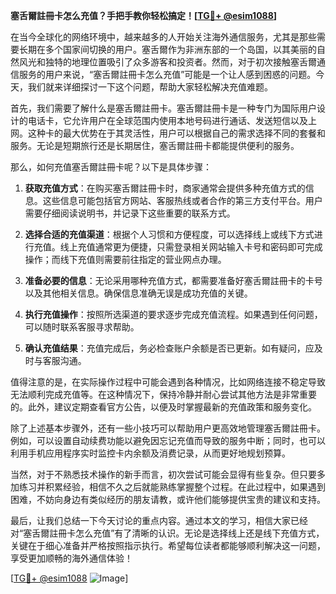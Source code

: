 **塞舌爾註冊卡怎么充值？手把手教你轻松搞定！[[TG💪+ @esim1088](https://t.me/s/esim1088)]**

在当今全球化的网络环境中，越来越多的人开始关注海外通信服务，尤其是那些需要长期在多个国家间切换的用户。塞舌爾作为非洲东部的一个岛国，以其美丽的自然风光和独特的地理位置吸引了众多游客和投资者。然而，对于初次接触塞舌爾通信服务的用户来说，“塞舌爾註冊卡怎么充值”可能是一个让人感到困惑的问题。今天，我们就来详细探讨一下这个问题，帮助大家轻松解决充值难题。

首先，我们需要了解什么是塞舌爾註冊卡。塞舌爾註冊卡是一种专门为国际用户设计的电话卡，它允许用户在全球范围内使用本地号码进行通话、发送短信以及上网。这种卡的最大优势在于其灵活性，用户可以根据自己的需求选择不同的套餐和服务。无论是短期旅行还是长期居住，塞舌爾註冊卡都能提供便利的服务。

那么，如何充值塞舌爾註冊卡呢？以下是具体步骤：

1. **获取充值方式**：在购买塞舌爾註冊卡时，商家通常会提供多种充值方式的信息。这些信息可能包括官方网站、客服热线或者合作的第三方支付平台。用户需要仔细阅读说明书，并记录下这些重要的联系方式。

2. **选择合适的充值渠道**：根据个人习惯和方便程度，可以选择线上或线下方式进行充值。线上充值通常更为便捷，只需登录相关网站输入卡号和密码即可完成操作；而线下充值则需要前往指定的营业网点办理。

3. **准备必要的信息**：无论采用哪种充值方式，都需要准备好塞舌爾註冊卡的卡号以及其他相关信息。确保信息准确无误是成功充值的关键。

4. **执行充值操作**：按照所选渠道的要求逐步完成充值流程。如果遇到任何问题，可以随时联系客服寻求帮助。

5. **确认充值结果**：充值完成后，务必检查账户余额是否已更新。如有疑问，应及时与客服沟通。

值得注意的是，在实际操作过程中可能会遇到各种情况，比如网络连接不稳定导致无法顺利完成充值等。在这种情况下，保持冷静并耐心尝试其他方法是非常重要的。此外，建议定期查看官方公告，以便及时掌握最新的充值政策和服务变化。

除了上述基本步骤外，还有一些小技巧可以帮助用户更高效地管理塞舌爾註冊卡。例如，可以设置自动续费功能以避免因忘记充值而导致的服务中断；同时，也可以利用手机应用程序实时监控卡内余额及消费记录，从而更好地规划预算。

当然，对于不熟悉技术操作的新手而言，初次尝试可能会显得有些复杂。但只要多加练习并积累经验，相信不久之后就能熟练掌握整个过程。在此过程中，如果遇到困难，不妨向身边有类似经历的朋友请教，或许他们能够提供宝贵的建议和支持。

最后，让我们总结一下今天讨论的重点内容。通过本文的学习，相信大家已经对“塞舌爾註冊卡怎么充值”有了清晰的认识。无论是选择线上还是线下充值方式，关键在于细心准备并严格按照指示执行。希望每位读者都能够顺利解决这一问题，享受更加顺畅的海外通信体验！

[[TG💪+ @esim1088](https://t.me/s/esim1088) ![Image](https://i.postimg.cc/4NQfJmqS/Snipaste-2025-05-13-00-14-12.png)]